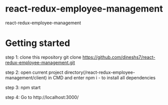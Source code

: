 # react-redux-employee-management
react-redux-employee-management

# Getting started
step 1: clone this repository git clone https://github.com/dineshs7/react-redux-employee-management.git

step 2: open current project directory(/react-redux-employee-management/client) in CMD and enter npm i - to install all dependencies

step 3: npm start

step 4: Go to http://localhost:3000/
